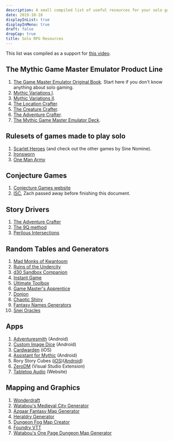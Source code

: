 ```yaml
---
description: A small compiled list of useful resources for your solo games
date: 2019-10-18
displayInList: true
displayInMenu: true
draft: false
dropCap: true
title: Solo RPG Resources
---
```


This list was compiled as a support for [this video](https://www.youtube.com/watch?v=cn91TOf9j3M).

## The Mythic Game Master Emulator Product Line

1. [The Game Master Emulator Original Book](https://www.drivethrurpg.com/product/20798/Mythic-Game-Master-Emulator?affiliate_id=909715). Start here if you don't know anything about solo gaming.
2. [Mythic Variations I](https://www.drivethrurpg.com/product/25601/Mythic-Variations?affiliate_id=909715).
3. [Mythic Variations II](https://www.drivethrurpg.com/product/229391/Mythic-Variations-2?affiliate_id=909715).
4. [The Location Crafter](https://www.drivethrurpg.com/product/141633/The-Location-Crafter?affiliate_id=909715).
5. [The Creature Crafter](https://www.drivethrurpg.com/product/62850/The-Creature-Crafter?affiliate_id=909715).
6. [The Adventure Crafter](https://www.drivethrurpg.com/product/261479/The-Adventure-Crafter?affiliate_id=909715).
7. [The Mythic Game Master Emulator Deck](https://www.drivethrurpg.com/product/257195/Mythic-Game-Master-Emulator-Deck?affiliate_id=909715).

## Rulesets of games made to play solo

1. [Scarlet Heroes](https://www.drivethrurpg.com/product/127180/Scarlet-Heroes?affiliate_id=909715) (and check out the other games by Sine Nomine).
2. [Ironsworn](https://www.ironswornrpg.com/)
3. [One Man Army](https://github.com/rpg-tips/resources/blob/master/docs/one-man-army.pdf)

## Conjecture Games

1. [Conjecture Games website](http://conjecturegames.com/)
2. [ISC](https://github.com/rpg-tips/resources/blob/master/docs/isc.pdf), Zach passed away before finishing this document.

## Story Drivers

1. [The Adventure Crafter](https://wordmillgames.com/the-adventure-crafter.html)
2. [The 9Q method](https://drive.google.com/file/d/0B_68vh2U4DoKSzdCdEFZMFlNd0E/view)
3. [Perilous Intersections](http://noonetoplay.blogspot.com/2014/09/perilous-intersections-v-10.html)

## Random Tables and Generators

1. [Mad Monks of Kwantoom](https://www.drivethrurpg.com/product/129506/Mad-Monks-of-Kwantoom?affiliate_id=909715)
2. [Ruins of the Undercity](https://www.drivethrurpg.com/product/109821/Ruins-of-the-Undercity?affiliate_id=909715)
3. [d30 Sandbox Companion](https://www.drivethrurpg.com/product/124392/d30-Sandbox-Companion?affiliate_id=909715)
4. [Instant Game](http://www.nerdprideradio.com/Content/Downloads/InstantGame.pdf)
5. [Ultimate Toolbox](https://www.drivethrurpg.com/product/63106/Ultimate-Toolbox?affiliate_id=909715)
6. [Game Master's Apprentice](https://www.drivethrucards.com/product/125685/The-GameMasters-Apprentice-Base-Deck?affiliate_id=909715)
7. [Donjon](https://donjon.bin.sh/)
8. [Chaotic Shiny](http://chaoticshiny.com/index.php)
9. [Fantasy Names Generators](https://www.fantasynamegenerators.com/)
10. [Snej Oracles](https://github.com/snej/oracles)

## Apps

1. [Adventuresmith](https://play.google.com/store/apps/details?id=org.steavesea.adventuresmith&hl=en) (Android)
2. [Custom Image Dice](https://play.google.com/store/apps/details?id=org.boardnaut.studios.customimagedice&hl=en_US) (Android)
3. [Cardwarden](http://cardwarden.com/) (iOS)
4. [Assistant for Mythic](https://play.google.com/store/apps/details?id=hu.glezmen.mythicassistant&hl=en_US) (Android)
5. Rory Story Cubes ([iOS](https://apps.apple.com/gb/app/rorys-story-cubes/id342808551))([Android](https://play.google.com/store/apps/details?id=com.thecreativityhub.RSC&hl=en_US))
6. [ZeroDM](https://marketplace.visualstudio.com/items?itemName=juanlucha.zerogm) (Visual Studio Extension)
7. [Tabletop Audio](https://tabletopaudio.com/) (Website)


## Mapping and Graphics

1. [Wonderdraft](https://www.wonderdraft.net/)
2. [Watabou's Medieval City Generator](https://watabou.itch.io/medieval-fantasy-city-generator)
3. [Azgaar Fantasy Map Generator](https://azgaar.github.io/Fantasy-Map-Generator/)
4. [Heraldry Generator](https://worldspinner.com/heraldry/device_editor/)
5. [Dungeon Fog Map Creator](https://www.dungeonfog.com/ )
6. [Foundry VTT](http://foundryvtt.com/)
7. [Watabou's One Page Dungeon Map Generator](https://watabou.itch.io/one-page-dungeon)
